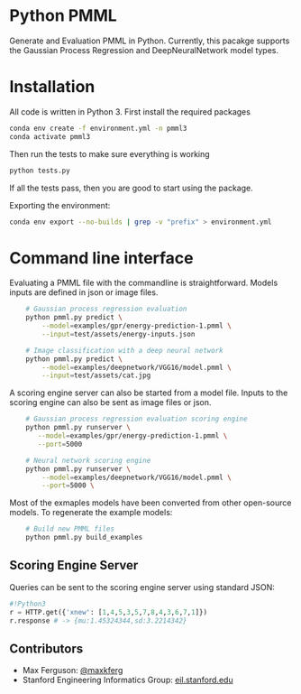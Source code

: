 # Python PMML

Generate and Evaluation PMML in Python.
Currently, this pacakge supports the Gaussian Process Regression and DeepNeuralNetwork model types.

# Installation
All code is written in Python 3. First install the required packages

```sh
conda env create -f environment.yml -n pmml3
conda activate pmml3
```

Then run the tests to make sure everything is working
```sh
python tests.py
```

If all the tests pass, then you are good to start using the package.

Exporting the environment:
```sh
conda env export --no-builds | grep -v "prefix" > environment.yml
```

# Command line interface

Evaluating a PMML file with the commandline is straightforward.
Models inputs are defined in json or image files.
```sh
	# Gaussian process regression evaluation
	python pmml.py predict \
		--model=examples/gpr/energy-prediction-1.pmml \
		--input=test/assets/energy-inputs.json

	# Image classification with a deep neural network
    python pmml.py predict \
        --model=examples/deepnetwork/VGG16/model.pmml \
        --input=test/assets/cat.jpg
```

A scoring engine server can also be started from a model file.
Inputs to the scoring engine can also be sent as image files or json.

```sh
	# Gaussian process regression evaluation scoring engine
	python pmml.py runserver \
	   --model=examples/gpr/energy-prediction-1.pmml \
	   --port=5000

	# Neural network scoring engine
    python pmml.py runserver \
    	--model=examples/deepnetwork/VGG16/model.pmml \
    	--port=5000 \
```

Most of the exmaples models have been converted from other open-source models.
To regenerate the example models:

```sh
	# Build new PMML files
	python pmml.py build_examples
```


## Scoring Engine Server

Queries can be sent to the scoring engine server using standard JSON:
```python
#!Python3
r = HTTP.get({'xnew': [1,4,5,3,5,7,8,4,3,6,7,1]})
r.response # -> {mu:1.45324344,sd:3.2214342}
```

## Contributors

* Max Ferguson: [@maxkferg](https://github.com/maxkferg)
* Stanford Engineering Informatics Group: [eil.stanford.edu](http://eil.stanford.edu/index.html)

